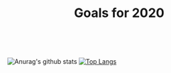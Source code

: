 
<h1 align="center">Goals for 2020</h1>
<br/>
<br/>
<br/>



![Anurag's github stats](https://github-readme-stats.vercel.app/api?username=ArthurMaverick&layout=compact&show_icons=true&title_color=5C2DAE&icon_color=5C2DAE) [![Top Langs](https://github-readme-stats.vercel.app/api/top-langs/?username=ArthurMaverick&layout=compact&show_icons=true&title_color=5C2DAE&icon_color=5C2DAE)](https://github.com/anuraghazra/github-readme-stats)
